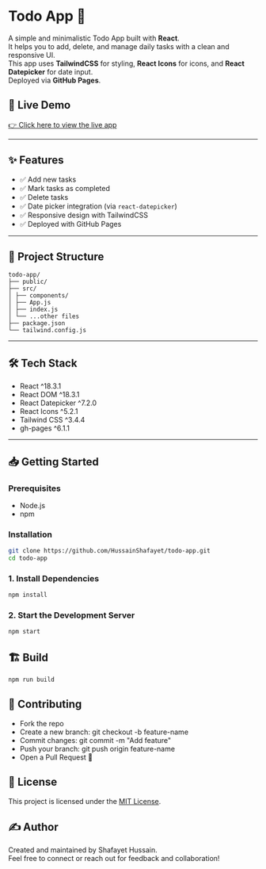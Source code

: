 # Todo App 📝

A simple and minimalistic Todo App built with **React**.  
It helps you to add, delete, and manage daily tasks with a clean and responsive UI.  
This app uses **TailwindCSS** for styling, **React Icons** for icons, and **React Datepicker** for date input.  
Deployed via **GitHub Pages**.

## 🚀 Live Demo

[👉 Click here to view the live app](https://HussainShafayet.github.io/todo-app/)

---

## ✨ Features

- ✅ Add new tasks  
- ✅ Mark tasks as completed  
- ✅ Delete tasks  
- ✅ Date picker integration (via `react-datepicker`)  
- ✅ Responsive design with TailwindCSS  
- ✅ Deployed with GitHub Pages  

---

## 📂 Project Structure
```plaintext
todo-app/
├── public/
├── src/
│ ├── components/
│ ├── App.js
│ ├── index.js
│ └── ...other files
├── package.json
└── tailwind.config.js
```


---

## 🛠️ Tech Stack

- React ^18.3.1
- React DOM ^18.3.1
- React Datepicker ^7.2.0
- React Icons ^5.2.1
- Tailwind CSS ^3.4.4
- gh-pages ^6.1.1

---

## 📥 Getting Started

### Prerequisites

- Node.js
- npm

### Installation

```bash
git clone https://github.com/HussainShafayet/todo-app.git
cd todo-app
```
### 1. Install Dependencies
```bash
npm install
```
### 2. Start the Development Server
```bash
npm start
```
## 🏗️ Build
```bash
npm run build
```

## 🤝 Contributing

- Fork the repo
-  Create a new branch: git checkout -b feature-name
- Commit changes: git commit -m "Add feature"
- Push your branch: git push origin feature-name
- Open a Pull Request 🚀

## 📄 License
This project is licensed under the [MIT License](LICENSE).

## ✍️ Author
Created and maintained by Shafayet Hussain.  
Feel free to connect or reach out for feedback and collaboration!



